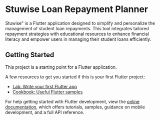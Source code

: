 # Stuwise Loan Repayment Planner

Stuwise" is a Flutter application designed to simplify and personalize the management of student loan repayments. This tool integrates tailored repayment strategies with educational resources to enhance financial literacy and empower users in managing their student loans efficiently.

## Getting Started

This project is a starting point for a Flutter application.

A few resources to get you started if this is your first Flutter project:

- [Lab: Write your first Flutter app](https://docs.flutter.dev/get-started/codelab)
- [Cookbook: Useful Flutter samples](https://docs.flutter.dev/cookbook)

For help getting started with Flutter development, view the
[online documentation](https://docs.flutter.dev/), which offers tutorials,
samples, guidance on mobile development, and a full API reference.
